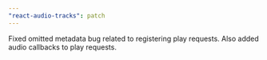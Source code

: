 ```yaml
---
"react-audio-tracks": patch
---
```


Fixed omitted metadata bug related to registering play requests. Also added audio callbacks to play requests.
